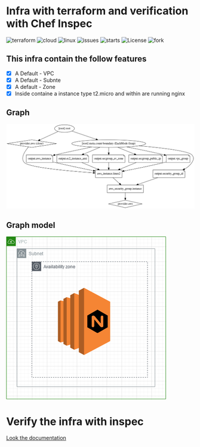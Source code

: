 # Infra with terraform and verification with Chef Inspec

![terraform](https://img.shields.io/badge/Terraform-0.12-blue?style=plastic&logo=terraform)
![cloud](https://img.shields.io/badge/AWS-cloud-orange?style=plastic&logo=amazon)
![linux](https://img.shields.io/badge/linux-debian_10-informational?style=plastic&logo=linux)
![issues](https://img.shields.io/github/issues/MoisesTapia/Web-Dbserver?style=plastic)
![starts](https://img.shields.io/github/stars/MoisesTapia/Web-Dbserver?style=plastic)
![License](https://img.shields.io/github/license/MoisesTapia/Web-Dbserver?style=plastic)
![fork](https://img.shields.io/github/forks/MoisesTapia/Web-Dbserver?color=se&style=plastic)<br>

## This infra contain the follow features

- [x] A Default - VPC
- [x] A Default - Subnte
- [x] A default - Zone
- [x] Inside containe a instance type t2.micro and within are running nginx

## Graph

![Graph](https://github.com/MoisesTapia/Infra-Basic/blob/master/map.png)


## Graph model

![Map](https://github.com/MoisesTapia/Infra-Basic/blob/master/images/Untitled%20Diagram(1).png)


# Verify the infra with inspec

[Look the documentation](https://github.com/MoisesTapia/Infra-Basic/tree/master/infrabasic)
